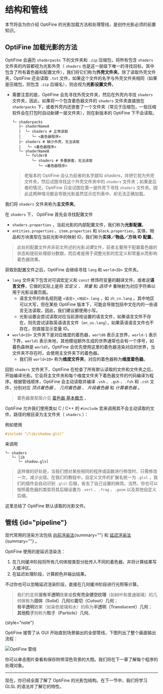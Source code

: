 # 结构和管线

<tldr>

本节将会为你介绍 OptiFine 的光影加载方法和处理管线，是创作光影必须的前置知识。

</tldr>

## OptiFine 加载光影的方法

OptiFine 会遍历 `shaderpacks` 下的文件夹和 `.zip` 压缩包，将所有包含 `shaders` 文件夹的内容都视为光影外壳（ `shaders` 也是这一层级下唯一的寻找目标，其中包含了所有着色器和配置文件），我们将它们称为**外壳文件夹**。除了读取外壳文件夹，OptiFine 还会读取 `.txt` 文件，如果这个文件的名字与外壳文件夹相同（如果是压缩包，则包含 `.zip` 后缀名），则会视为**光影设置文件**。
 
<include from="uniforms.md" element-id="shaderpack_options"/>

- 需要注意的是，OptiFine 会先寻找外壳文件夹，然后在外壳内寻找 `shaders` 文件夹，因此，如果将一个包含着色器文件的 `shaders` 文件夹直接放在 `shaderpacks` 下，或者外壳内还嵌套了一个文件夹（常见于压缩包，一些压缩软件会在打包时自动新建一层文件夹），则在新版本的 OptiFine 下不会读取。
    ```shell
    └─ shaderpacks
       ├─ shaderNameA
       │  └─ shaders # 正常读取
       │     └─ <着色器程序>
       ├─ shaders # 缺少外壳，无法读取
       │   └─ <着色器程序>
       └─ shaderNameB
          └─ folderB
             └─ shaders # 多重嵌套，无法读取
                └─ <着色器程序>
    ```

    > 老版本的 OptiFine 会认为前者的名字就叫 *shaders*，并把它视为外壳文件夹，然后试图寻找这个外壳文件夹中的 `shaders` 文件夹；如果是后者的情况，OptiFine 只会试图在第一层外壳下寻找 `shaders` 文件夹。因此这两种情况都会导致光影虽然显示在列表中，却无法正确加载。
    
我们将 `shaders` 文件夹称为**主文件夹**。

在 `shaders` 下， OptiFine 首先会寻找配置文件
- `shaders.properties` ，当前光影的内部配置文件，我们称为**光影配置**。
- `entities.properties` 、`item.properties` 和 `block.properties`，实体、物品和方块类型在当前光影中的映射 ID，我们称为**实体／物品／方块 ID 配置**。
> 此处的配置文件并非前文所述的光影*设置*文件，前者主要用于配置着色器的状态和提前处理部分数据，而后者是用于调整光影的宏定义和常量从而影响着色器效果。

获取到配置文件之后，OptiFine 会继续寻找 `lang` 和 `world<ID>` 文件夹。
- `lang` 文件夹下包含对可调宏定义和 `const` 修饰符变量的翻译文件，或者说**语言文件**，它做的实际上是将 _宏定义_ 、 _常量_ 和 _选项卡_ 重映射为对应字符串以用于光影设置页面。
    - 语言文件的命名规则是 `<语言>_<地区>.lang` ，如 `zh_cn.lang` 。其中地区可以大写，但在某些 OptiFine 版本下，可能会导致包括中文在内的一些语言无法读取，因此，我们建议都使用小写。
    - 光影设置会尝试读取对应当前游戏设置的语言文件，如果语言文件不存在，则先尝试读取英语语言文件（`en_us.lang`），如果英语语言文件也不存在，则直接显示变量 ID。
- `world<ID>` 文件夹下是对应维度的着色器，`world0` 表示主世界，`world-1` 表示下界，`world1` 表示末地，其他模组额外生成的世界通常也会有一个序号，如暮色森林是 `world7`。OptiFine 会优先使用这里的着色器渲染对应的世界，当文件夹不存在时，会使用主文件夹下的着色器。
    - 我们将 `world<ID>` 称为**维度文件夹**，对应的着色器称为**维度着色器**。

回到 `shaders` 文件夹下，OptiFine 在检查了所有默认读取的文件和文件夹之后，开始编译光影。它会将主文件夹和每个维度文件夹下着色器文件的代码编译为程序。根据管线顺序，OptiFine 会主动读取并编译 `.vsh` 、`.gsh` 、`.fsh` 和 `.csh` 文件，分别对应 *顶点着色器* 、 *几何着色器* 、 *片段着色器* 和 *计算着色器* 。
> 着色器类型简介见 [着色器 基本概念](shaderBasic.md#whatWasYourMissionInShader) 。

OptiFine 允许我们使用类似 C / C++ 的 `#include` 宏来调用其不会主动读取的文件，路径的根目录为主文件夹（ `shaders` ）：

例如使用
```glsl
#include "/lib/shadow.glsl"
```
来调用
```Shell
└─ shaders
   └─ lib
      └─ shadow.glsl
```

> 这样做的好处是，当我们想对某些相同的程序或函数进行修改时，只需修改一次，减少出错。在我们的教程中，自定义文件的扩展名统一为 `.glsl` ，我们的插件会自动识别 `.glsl` 后缀，省去了自己设置的麻烦。当然，你也可以按照着色器的类型将其后缀设置为 `.vert` 、`.frag` 、`.geom` 以及其他自定义后缀。

这里总结了 OptiFine 默认读取的光影文件。

<include from="uniforms.md" element-id="shaderpack_structure_dev"/>

## 管线 {id="pipeline"}

现代常用的渲染方法包括 [向前渲染法](shaderBasic.md#向前渲染法){summary=""} 和 [延迟渲染法](shaderBasic.md#延迟渲染法){summary=""} 。

OptiFine 使用的是延迟渲染法：
1. 在几何缓冲阶段将所有几何体按类型分批传入不同的着色器，并将计算结果写入缓冲区。
2. 在延迟处理阶段，计算颜色并输出结果。

不过你也可以忽略延迟渲染阶段，直接在几何缓冲阶段进行光照等计算。

> 我们约定将**没有半透明**效果或**仅有完全镂空纹理**（如树叶和普通玻璃）的几何体称为**固体（Solid）几何**和**裁切（Cutout）几何**；  
> **有半透明**效果（如染色玻璃和水）的称为**半透明（Translucent）几何**；  
> **其他粒子**则称为**粒子（Particle）几何**。
>
{style="note"}

OptiFine 接管了从 GUI 开始直到场景输出的全部管线，下图列出了整个画面输出流程：

<resource src="./ofpp_simple_bg.png">

![OptiFine 管线](ofpp_simple.webp "OptiFine 管线")

</resource>

你可以单击图片查看和保存附带深色背景的大图。我们将在下一章了解每个程序的处理对象。

---

现在，你已经全面了解了 OptiFine 的光影包结构。在下一节中，我们将学习 GLSL 的语法并了解它的特性。
